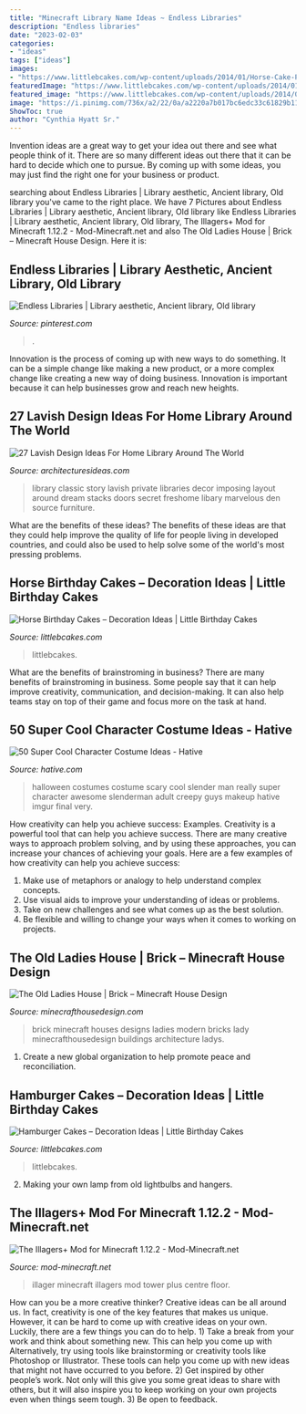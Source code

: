 ```yaml
---
title: "Minecraft Library Name Ideas ~ Endless Libraries"
description: "Endless libraries"
date: "2023-02-03"
categories:
- "ideas"
tags: ["ideas"]
images:
- "https://www.littlebcakes.com/wp-content/uploads/2014/01/Horse-Cake-Pans-979x1024.jpg"
featuredImage: "https://www.littlebcakes.com/wp-content/uploads/2014/01/Horse-Cake-Pans-979x1024.jpg"
featured_image: "https://www.littlebcakes.com/wp-content/uploads/2014/01/Horse-Cake-Pans-979x1024.jpg"
image: "https://i.pinimg.com/736x/a2/22/0a/a2220a7b017bc6edc33c61829b1117c2.jpg"
ShowToc: true
author: "Cynthia Hyatt Sr."
---
```



Invention ideas are a great way to get your idea out there and see what people think of it. There are so many different ideas out there that it can be hard to decide which one to pursue. By coming up with some ideas, you may just find the right one for your business or product.

	

		
searching about Endless Libraries | Library aesthetic, Ancient library, Old library you've came to the right place. We have 7 Pictures about Endless Libraries | Library aesthetic, Ancient library, Old library like Endless Libraries | Library aesthetic, Ancient library, Old library, The Illagers+ Mod for Minecraft 1.12.2 - Mod-Minecraft.net and also The Old Ladies House | Brick – Minecraft House Design. Here it is:
		
    
## Endless Libraries | Library Aesthetic, Ancient Library, Old Library

<img loading=lazy src="https://i.pinimg.com/736x/a2/22/0a/a2220a7b017bc6edc33c61829b1117c2.jpg" onerror="this.onerror=null;this.src='https://tse4.mm.bing.net/th?id=OIP.jh_rfb7NuXr_8yg9hiMMPAHaLI&amp;pid=15.1';" alt="Endless Libraries | Library aesthetic, Ancient library, Old library">

_Source: pinterest.com_

>. 

	

Innovation is the process of coming up with new ways to do something. It can be a simple change like making a new product, or a more complex change like creating a new way of doing business. Innovation is important because it can help businesses grow and reach new heights.

    
## 27 Lavish Design Ideas For Home Library Around The World

<img loading=lazy src="http://architecturesideas.com/wp-content/uploads/2017/08/5-7.jpg" onerror="this.onerror=null;this.src='https://tse2.mm.bing.net/th?id=OIP.2HxMo7AGa7Gfm6t18OmiBgHaHB&amp;pid=15.1';" alt="27 Lavish Design Ideas For Home Library Around The World">

_Source: architecturesideas.com_

>library classic story lavish private libraries decor imposing layout around dream stacks doors secret freshome libary marvelous den source furniture. 

	

What are the benefits of these ideas?
The benefits of these ideas are that they could help improve the quality of life for people living in developed countries, and could also be used to help solve some of the world's most pressing problems.

    
## Horse Birthday Cakes – Decoration Ideas | Little Birthday Cakes

<img loading=lazy src="https://www.littlebcakes.com/wp-content/uploads/2014/01/Horse-Cake-Pans-979x1024.jpg" onerror="this.onerror=null;this.src='https://tse4.mm.bing.net/th?id=OIP.EARBQDKpubOpPZ_QUsGMewHaHv&amp;pid=15.1';" alt="Horse Birthday Cakes – Decoration Ideas | Little Birthday Cakes">

_Source: littlebcakes.com_

>littlebcakes. 

	

What are the benefits of brainstroming in business?
There are many benefits of brainstroming in business. Some people say that it can help improve creativity, communication, and decision-making. It can also help teams stay on top of their game and focus more on the task at hand.

    
## 50 Super Cool Character Costume Ideas - Hative

<img loading=lazy src="https://hative.com/wp-content/uploads/2014/10/super-cool-costume-ideas/36-slenderman-costume.jpg" onerror="this.onerror=null;this.src='https://tse2.mm.bing.net/th?id=OIP.s4IXIGjObFoAqzG8gelpBAHaLG&amp;pid=15.1';" alt="50 Super Cool Character Costume Ideas - Hative">

_Source: hative.com_

>halloween costumes costume scary cool slender man really super character awesome slenderman adult creepy guys makeup hative imgur final very. 

	

How creativity can help you achieve success: Examples.
Creativity is a powerful tool that can help you achieve success. There are many creative ways to approach problem solving, and by using these approaches, you can increase your chances of achieving your goals. Here are a few examples of how creativity can help you achieve success: 
1. Make use of metaphors or analogy to help understand complex concepts.
2. Use visual aids to improve your understanding of ideas or problems.
3. Take on new challenges and see what comes up as the best solution.
4. Be flexible and willing to change your ways when it comes to working on projects.

    
## The Old Ladies House | Brick – Minecraft House Design

<img loading=lazy src="http://minecrafthousedesign.com/wp-content/uploads/2014/04/The-Old-Ladys-House-minecraft-ideas-brick-3.jpg" onerror="this.onerror=null;this.src='https://tse2.mm.bing.net/th?id=OIP.ZNLqT-PjAr1R6m888u-HgAHaET&amp;pid=15.1';" alt="The Old Ladies House | Brick – Minecraft House Design">

_Source: minecrafthousedesign.com_

>brick minecraft houses designs ladies modern bricks lady minecrafthousedesign buildings architecture ladys. 

	

1. Create a new global organization to help promote peace and reconciliation.

    
## Hamburger Cakes – Decoration Ideas | Little Birthday Cakes

<img loading=lazy src="https://www.littlebcakes.com/wp-content/uploads/2014/01/Hamburger-Cakes-Pictures.jpg" onerror="this.onerror=null;this.src='https://tse3.mm.bing.net/th?id=OIP.WYEOv1NceQSGccmcT47mzAHaJ4&amp;pid=15.1';" alt="Hamburger Cakes – Decoration Ideas | Little Birthday Cakes">

_Source: littlebcakes.com_

>littlebcakes. 

	

2. Making your own lamp from old lightbulbs and hangers.

    
## The Illagers+ Mod For Minecraft 1.12.2 - Mod-Minecraft.net

<img loading=lazy src="http://img.mod-minecraft.net/Mods/Illagers-Plus-mod-for-minecraft-structures-02.png" onerror="this.onerror=null;this.src='https://tse2.mm.bing.net/th?id=OIP.BkFXEyjJHGxeGmFQ9C7RcgHaEK&amp;pid=15.1';" alt="The Illagers+ Mod for Minecraft 1.12.2 - Mod-Minecraft.net">

_Source: mod-minecraft.net_

>illager minecraft illagers mod tower plus centre floor. 

	

How can you be a more creative thinker?
Creative ideas can be all around us. In fact, creativity is one of the key features that makes us unique. However, it can be hard to come up with creative ideas on your own. Luckily, there are a few things you can do to help. 1) Take a break from your work and think about something new. This can help you come up with Alternatively, try using tools like brainstorming or creativity tools like Photoshop or Illustrator. These tools can help you come up with new ideas that might not have occurred to you before. 2) Get inspired by other people’s work. Not only will this give you some great ideas to share with others, but it will also inspire you to keep working on your own projects even when things seem tough. 3) Be open to feedback.

